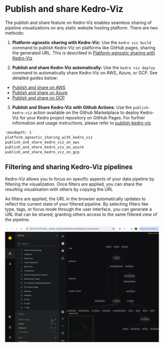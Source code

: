 # Publish and share Kedro-Viz

The publish and share feature on Kedro-Viz enables seamless sharing of pipeline visualizations on any static website hosting platform. There are two methods:

1. **Platform-agnostic sharing with Kedro-Viz:** Use the `kedro viz build` command to publish Kedro-Viz on platforms like GitHub pages, sharing the generated URL. This is described in [Platform-agnostic sharing with Kedro-Viz](./platform_agnostic_sharing_with_kedro_viz)

2. **Publish and share Kedro-Viz automatically:** Use the `kedro viz deploy` command to automatically share Kedro-Viz on AWS, Azure, or GCP.  See detailed guides below:
* [Publish and share on AWS](./publish_and_share_kedro_viz_on_aws)
* [Publish and share on Azure](./publish_and_share_kedro_viz_on_azure)
* [Publish and share on GCP](./publish_and_share_kedro_viz_on_gcp)

3. **Publish and Share Kedro-Viz with Github Actions**: Use the `publish-kedro-viz` action available on the Github Marketplace to deploy Kedro-Viz for your Kedro project repository on GitHub Pages. For further information and usage instructions, please refer to [publish-kedro-viz](https://github.com/marketplace/actions/publish-kedro-viz)

```{toctree}
:maxdepth: 1
platform_agnostic_sharing_with_kedro_viz
publish_and_share_kedro_viz_on_aws
publish_and_share_kedro_viz_on_azure
publish_and_share_kedro_viz_on_gcp
```

## Filtering and sharing Kedro-Viz pipelines 

Kedro-Viz allows you to focus on specific aspects of your data pipeline by filtering the visualization. Once filters are applied, you can share the resulting visualisation with others by copying the URL

As filters are applied, the URL in the browser automatically updates to reflect the current state of your filtered pipeline. By selecting filters like type, tags, or focus mode through the user interface, you can generate a URL that can be shared, granting others access to the same filtered view of the pipeline.



![](./images/kedro-viz-filter-share.gif)
